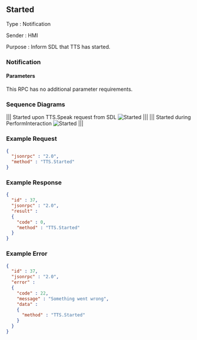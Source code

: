 ## Started

Type
: Notification

Sender
: HMI

Purpose
: Inform SDL that TTS has started.

### Notification

#### Parameters

This RPC has no additional parameter requirements.

### Sequence Diagrams
|||
Started upon TTS.Speak request from SDL
![Started](./assets/StartedFromSpeak.png)
|||
|||
Started during PerformInteraction
![Started](./assets/StartedFromPerformInteraction.png)
|||

### Example Request

```json
{
  "jsonrpc" : "2.0",
  "method" : "TTS.Started"
}
```
### Example Response

```json
{
  "id" : 37,
  "jsonrpc" : "2.0",
  "result" :
  {
    "code" : 0,
    "method" : "TTS.Started"
  }
}
```

### Example Error

```json
{
  "id" : 37,
  "jsonrpc" : "2.0",
  "error" :
  {
    "code" : 22,
    "message" : "Something went wrong",
    "data" :
    {
      "method" : "TTS.Started"
    }
  }
}
```
